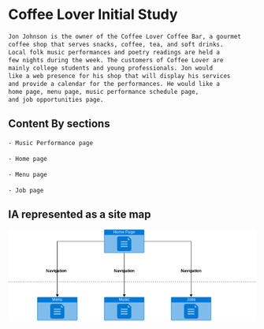 # Coffee Lover Initial Study

    Jon Johnson is the owner of the Coffee Lover Coffee Bar, a gourmet
    coffee shop that serves snacks, coffee, tea, and soft drinks.
    Local folk music performances and poetry readings are held a
    few nights during the week. The customers of Coffee Lover are
    mainly college students and young professionals. Jon would
    like a web presence for his shop that will display his services
    and provide a calendar for the performances. He would like a
    home page, menu page, music performance schedule page,
    and job opportunities page.

## Content By sections

    - Music Performance page

    - Home page

    - Menu page

    - Job page

## IA represented as a site map

![](./SiteMap.png)
